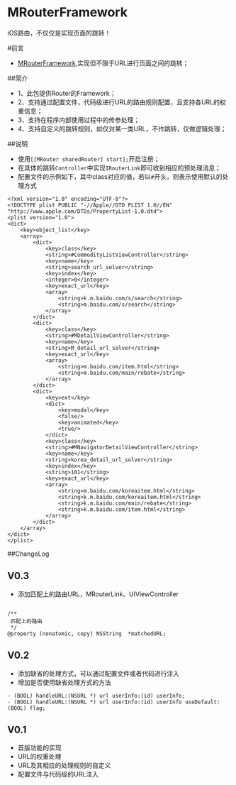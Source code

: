 # MRouterFramework
iOS路由，不仅仅是实现页面的跳转！


#前言
*   [MRouterFramework](https://github.com/MMicker/MRouterFramework),实现但不限于URL进行页面之间的跳转；

##简介
* 1、此包提供Router的Framework；
* 2、支持通过配置文件，代码级进行URL的路由规则配置，且支持各URL的权重信息；
* 3、支持在程序内部使用过程中的传参处理；
* 4、支持自定义的跳转规则，如仅对某一类URL，不作跳转，仅做逻辑处理；


##说明
*   使用`[[MRouter sharedRouter] start];`开启注册；
*   在具体的跳转`Controller`中实现`IRouterLink`即可收到相应的预处理消息；
*   配置文件的示例如下，其中class对应的值，若以`#`开头，则表示使用默认的处理方式
```
<?xml version="1.0" encoding="UTF-8"?>
<!DOCTYPE plist PUBLIC "-//Apple//DTD PLIST 1.0//EN" "http://www.apple.com/DTDs/PropertyList-1.0.dtd">
<plist version="1.0">
<dict>
    <key>object_list</key>
    <array>
        <dict>
            <key>class</key>
            <string>#CommodityListViewController</string>
            <key>name</key>
            <string>search_url_solver</string>
            <key>index</key>
            <integer>0</integer>
            <key>exact_url</key>
            <array>
                <string>k.m.baidu.com/s/search</string>
                <string>m.baidu.com/s/search</string>
            </array>
        </dict>
        <dict>
            <key>class</key>
            <string>#MDetailViewController</string>
            <key>name</key>
            <string>M_detail_url_solver</string>
            <key>exact_url</key>
            <array>
                <string>m.baidu.com/item.html</string>
                <string>m.baidu.com/main/rebate</string>
            </array>
        </dict>
        <dict>
            <key>ext</key>
            <dict>
                <key>modal</key>
                <false/>
                <key>animated</key>
                <true/>
            </dict>
            <key>class</key>
            <string>#MNavigatorDetailViewController</string>
            <key>name</key>
            <string>korea_detail_url_solver</string>
            <key>index</key>
            <string>101</string>
            <key>exact_url</key>
            <array>
                <string>m.baidu.com/koreaitem.html</string>
                <string>k.m.baidu.com/koreaitem.html</string>
                <string>k.m.baidu.com/main/rebate</string>
                <string>k.m.baidu.com/item.html</string>
            </array>
        </dict>
    </array>
</dict>
</plist>
```

##ChangeLog

V0.3
---
*   添加匹配上的路由URL，MRouterLink、UIViewController
```

/**
 匹配上的路由
 */
@property (nonatomic, copy) NSString  *matchedURL;
```

V0.2
---
*   添加缺省的处理方式，可以通过配置文件或者代码进行注入
*   增加是否使用缺省处理方式的方法
```
- (BOOL) handleURL:(NSURL *) url userInfo:(id) userInfo;
- (BOOL) handleURL:(NSURL *) url userInfo:(id) userInfo useDefault:(BOOL) flag;
```


V0.1
---
*   首版功能的实现
*   URL的权重处理
*   URL及其相应的处理规则的自定义
*   配置文件与代码级的URL注入